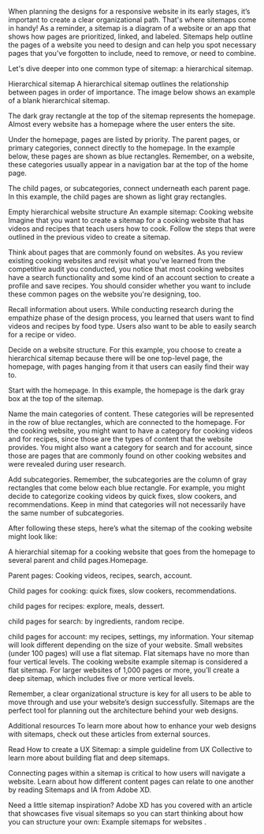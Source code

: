 When planning the designs for a responsive website in its early stages, it’s important to create a clear organizational path. That's where sitemaps come in handy! As a reminder, a sitemap is a diagram of a website or an app that shows how pages are prioritized, linked, and labeled. Sitemaps help outline the pages of a website you need to design and can help you spot necessary pages that you’ve forgotten to include, need to remove, or need to combine. 

Let's dive deeper into one common type of sitemap: a hierarchical sitemap.

Hierarchical sitemap
A hierarchical sitemap outlines the relationship between pages in order of importance. The image below shows an example of a blank hierarchical sitemap. 

The dark gray rectangle at the top of the sitemap represents the homepage. Almost every website has a homepage where the user enters the site. 

Under the homepage, pages are listed by priority. The parent pages, or primary categories, connect directly to the homepage. In the example below, these pages are shown as blue rectangles. Remember, on a website, these categories usually appear in a navigation bar at the top of the home page.

The child pages, or subcategories, connect underneath each parent page. In this example, the child pages are shown as light gray rectangles. 

Empty hierarchical website structure
An example sitemap: Cooking website
Imagine that you want to create a sitemap for a cooking website that has videos and recipes that teach users how to cook. Follow the steps that were outlined in the previous video to create a sitemap.

Think about pages that are commonly found on websites. As you review existing cooking websites and revisit what you've learned from the competitive audit you conducted, you notice that most cooking websites have a search functionality and some kind of an account section to create a profile and save recipes. You should consider whether you want to include these common pages on the website you're designing, too. 

Recall information about users. While conducting research during the empathize phase of the design process, you learned that users want to find videos and recipes by food type. Users also want to be able to easily search for a recipe or video. 

Decide on a website structure. For this example, you choose to create a hierarchical sitemap because there will be one top-level page, the homepage, with pages hanging from it that users can easily find their way to. 

Start with the homepage. In this example, the homepage is the dark gray box at the top of the sitemap. 

Name the main categories of content. These categories will be represented in the row of blue rectangles, which are connected to the homepage. For the cooking website, you might want to have a category for cooking videos and for recipes, since those are the types of content that the website provides. You might also want a category for search and for account, since those are pages that are commonly found on other cooking websites and were revealed during user research. 

Add subcategories. Remember, the subcategories are the column of gray rectangles that come below each blue rectangle. For example, you might decide to categorize cooking videos by quick fixes, slow cookers, and recommendations. Keep in mind that categories will not necessarily have the same number of subcategories. 

After following these steps, here’s what the sitemap of the cooking website might look like:

A hierarchial sitemap for a cooking website that goes from the homepage to several parent and child pages.Homepage.

Parent pages: Cooking videos, recipes, search, account. 

Child pages for cooking: quick fixes, slow cookers, recommendations. 
 
child pages for recipes: explore, meals, dessert.

child pages for search: by ingredients, random recipe.

child pages for account: my recipes, settings, my information.
Your sitemap will look different depending on the size of your website. Small websites (under 100 pages) will use a flat sitemap. Flat sitemaps have no more than four vertical levels. The cooking website example sitemap is considered a flat sitemap. For larger websites of 1,000 pages or more, you’ll create a deep sitemap, which includes five or more vertical levels. 

Remember, a clear organizational structure is key for all users to be able to move through and use your website’s design successfully. Sitemaps are the perfect tool for planning out the architecture behind your web designs. 

Additional resources
To learn more about how to enhance your web designs with sitemaps, check out these articles from external sources. 

Read 
How to create a UX Sitemap: a simple guideline
 from UX Collective to learn more about building flat and deep sitemaps.

Connecting pages within a sitemap is critical to how users will navigate a website. Learn about how different content pages can relate to one another by reading 
Sitemaps and IA
 from Adobe XD.

Need a little sitemap inspiration? Adobe XD has you covered with an article that showcases five visual sitemaps so you can start thinking about how you can structure your own: 
Example sitemaps for websites
.